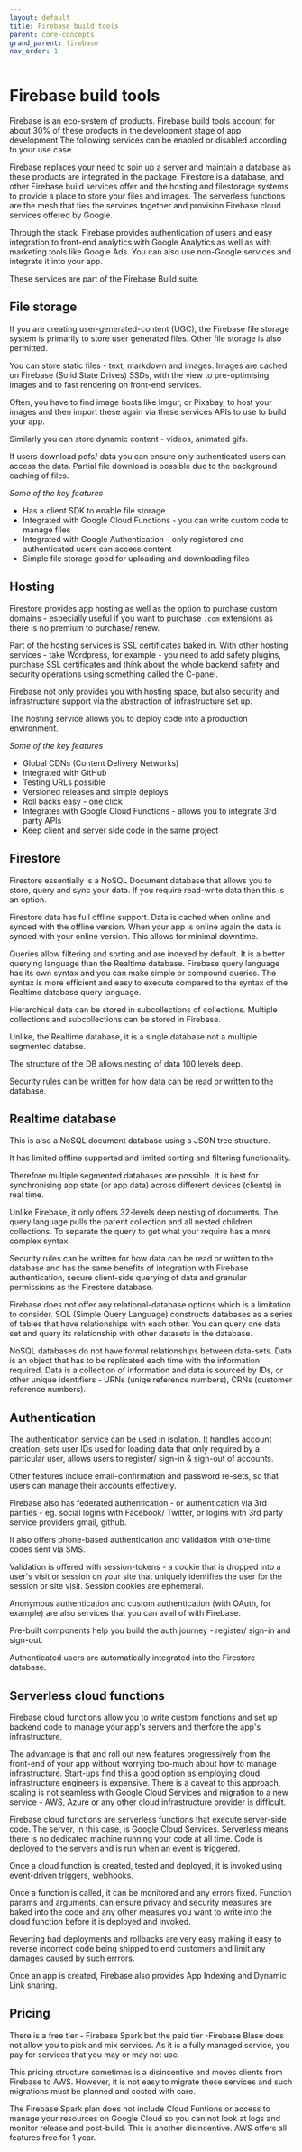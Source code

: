 ```yaml
---
layout: default
title: Firebase build tools
parent: core-concepts
grand_parent: firebase
nav_order: 1
---
```


# Firebase build tools

Firebase is an eco-system of products. Firebase build tools account for about 30% of these products in the development stage of app development.The following services can be enabled or disabled according to your use case.

Firebase replaces your need to spin up a server and maintain a database as these products are integrated in the package. Firestore is a database, and other Firebase build services offer and the hosting and filestorage systems to provide a place to store your files and images. The serverless functions are the mesh that ties the services together and provision Firebase cloud services offered by Google.

Through the stack, Firebase provides authentication of users and easy integration to front-end analytics with Google Analytics as well as with marketing tools like Google Ads. You can also use non-Google services and integrate it into your app.

These services are part of the Firebase Build suite.

## File storage

If you are creating user-generated-content (UGC), the Firebase file storage system is primarily to store user generated files. Other file storage is also permitted.

You can store static files - text, markdown and images. Images are cached on Firebase (Solid State Drives) SSDs, with the view to pre-optimising images and to fast rendering on front-end services.

Often, you have to find image hosts like Imgur, or Pixabay, to host your images and then import these again via these services APIs to use to build your app.

Similarly you can store dynamic content - videos, animated gifs.

If users download pdfs/ data you can ensure only authenticated users can access the data. Partial file download is possible due to the background caching of files.

*Some of the key features*

- Has a client SDK to enable file storage
- Integrated with Google Cloud Functions - you can write custom code to manage files
- Integrated with Google Authentication - only registered and authenticated users can access content
- Simple file storage good for uploading and downloading files

## Hosting

Firestore provides app hosting as well as the option to purchase custom domains - especially useful if you want to purchase `.com` extensions as there is no premium to purchase/ renew.

Part of the hosting services is SSL certificates baked in. With other hosting services - take Wordpress, for example - you need to add safety plugins, purchase SSL certificates and think about the whole backend safety and security operations using something called the C-panel.

Firebase not only provides you with hosting space, but also security and infrastructure support via the abstraction of infrastructure set up.

The hosting service allows you to deploy code into a production environment.

*Some of the key features*

- Global CDNs (Content Delivery Networks)
- Integrated with GitHub
- Testing URLs possible
- Versioned releases and simple deploys
- Roll backs easy - one click
- Integrates with Google Cloud Functions - allows you to integrate 3rd party APIs
- Keep client and server side code in the same project

## Firestore

Firestore essentially is a NoSQL Document database that allows you to store, query and sync your data. If you require read-write data then this is an option.

Firestore data has full offline support. Data is cached when online and synced with the offline version. When your app is online again the data is synced with your online version. This allows for minimal downtime.

Queries allow filtering and sorting and are indexed by default. It is a better querying language than the Realtime database. Firebase query language has its own syntax and you can make simple or compound queries. The syntax is more efficient and easy to execute compared to the syntax of the Realtime database query language.

Hierarchical data can be stored in subcollections of collections. Multiple collections and subcollections can be stored in Firebase.

Unlike, the Realtime database, it is a single database not a multiple segmented databse.

The structure of the DB allows nesting of data 100 levels deep.

Security rules can be written for how data can be read or written to the database.

## Realtime database

This is also a NoSQL document database using a JSON tree structure.

It has limited offline supported and limited sorting and filtering functionality.

Therefore multiple segmented databases are possible. It is best for synchronising app state (or app data) across different devices (clients) in real time.

Unlike Firebase, it only offers 32-levels deep nesting of documents. The query language pulls the parent collection and all nested children collections. To separate the query to get what your require has a more complex syntax.

Security rules can be written for how data can be read or written to the database and has the same benefits of integration with Firebase authentication, secure client-side querying of data and granular permissions as the Firestore database.

Firebase does not offer any relational-database options which is a limitation to consider. SQL (Simple Query Language) constructs databases as a series of tables that have relationships with each other. You can query one data set and query its relationship with other datasets in the database.

NoSQL databases do not have formal relationships between data-sets. Data is an object that has to be replicated each time with the information required. Data is a collection of information and data is sourced by IDs, or other unique identifiers - URNs (uniqe reference numbers), CRNs (customer reference numbers).

## Authentication

The authentication service can be used in isolation. It handles account creation, sets user IDs used for loading data that only required by a particular user, allows users to  register/ sign-in & sign-out of accounts. 

Other features include email-confirmation and password re-sets, so that users can manage their accounts effectively.

Firebase also has federated authentication - or authentication via 3rd parities - eg. social logins with Facebook/ Twitter, or logins with 3rd party service providers gmail, github.

It also offers phone-based authentication and validation with one-time codes sent via SMS.

Validation is offered with session-tokens - a cookie that is dropped into a user's visit or session on your site that uniquely identifies the user for the session or site visit. Session cookies are ephemeral.

Anonymous authentication and custom authentication (with OAuth, for example) are also services that you can avail of with Firebase.

Pre-built components help you build the auth journey - register/ sign-in and sign-out.

Authenticated users are automatically integrated into the Firestore database.

## Serverless cloud functions

Firebase cloud functions allow you to write custom functions and set up backend code to manage your app's servers and therfore the app's infrastructure.

The advantage is that and roll out new features progressively from the front-end of your app without worrying too-much about how to manage infrastructure. Start-ups find this a good option as employing cloud infrastructure engineers is expensive. There is a caveat to this approach, scaling is not seamless with Google Cloud Services and migration to a new service - AWS, Azure or any other cloud infrastructure provider is difficult.

Firebase cloud functions are serverless functions that execute server-side code. The server, in this case, is Google Cloud Services. Serverless means there is no dedicated machine running your code at all time. Code is deployed to the servers and is run when an event is triggered.

 Once a cloud function is created, tested and deployed, it is invoked using event-driven triggers, webhooks. 
 
 
 Once a function is called, it can be monitored and any errors fixed. Function params and arguments, can ensure privacy and security measures are baked into the code and any other measures you want to write into the cloud function before it is deployed and invoked.

Reverting bad deployments and rollbacks are very easy making it easy to reverse incorrect code being shipped to end customers and limit any damages caused by such errrors.

Once an app is created, Firebase also provides App Indexing and Dynamic Link sharing.

## Pricing

There is a free tier - Firebase Spark but the paid tier -Firebase Blase does not allow you to pick and mix services. As it is a fully managed service, you pay for services that you may or may not use.

This pricing structure sometimes is a disincentive and moves clients from Firebase to AWS. However, it is not easy to migrate these services and such migrations must be planned and costed with care.

The Firebase Spark plan does not include Cloud Funtions or access to manage your resources on Google Cloud so you can not look at logs and monitor release and post-build. This is another disincentive. AWS offers all features free for 1 year.
